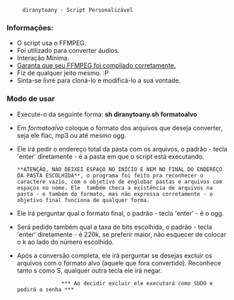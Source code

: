 		 diranytoany - Script Personalizável 

### Informações: ####
- O script usa o FFMPEG.
- Foi utilizado para converter áudios.
- Interação Mínima.
- [Garanta que seu FFMPEG foi compilado corretamente.](http://trac.ffmpeg.org/wiki/TheoraVorbisEncodingGuide)
- Fiz de qualquer jeito mesmo. :P
- Sinta-se livre para cloná-lo e modificá-lo a sua vontade.

### Modo de usar ###
- Execute-o da seguinte forma: **sh diranytoany.sh formatoalvo**
- Em *formatoalvo* coloque o formato dos arquivos que deseja converter, seja ele flac, mp3 ou até mesmo ogg.
- Ele irá pedir o endereço total da pasta com os arquivos, o padrão - tecla 'enter' diretamente - é a pasta em que o script está executando.

      **ATENÇÃO, NÃO DEIXEI ESPAÇO NO INÍCIO E NEM NO FINAL DO ENDEREÇO DA PASTA ESCOLHIDA**, o programa foi feito pra reconhecer o caractere vazio, com o objetivo de englobar pastas e arquivos com espaços no nome. Ele  também checa a existência de arquivos na pasta - e também do formato, mas não expressa corretamente - o objetivo final funciona de qualquer forma.

- Ele irá perguntar qual o formato final, o padrão - tecla 'enter' - é o ogg.
- Será pedido também qual a taxa de bits escolhida, o padrão - tecla 'enter' diretamente - é 220k, se preferir maior, não esquecer de colocar o k ao lado do número escolhido.
- Após a conversão completa, ele irá perguntar se desejas excluir os arquivos com o formato alvo (aquele que fora convertido). Reconhece tanto s como S, qualquer outra tecla ele irá negar.

					*** Ao decidir excluir ele executará como SUDO e pedirá a senha ***
